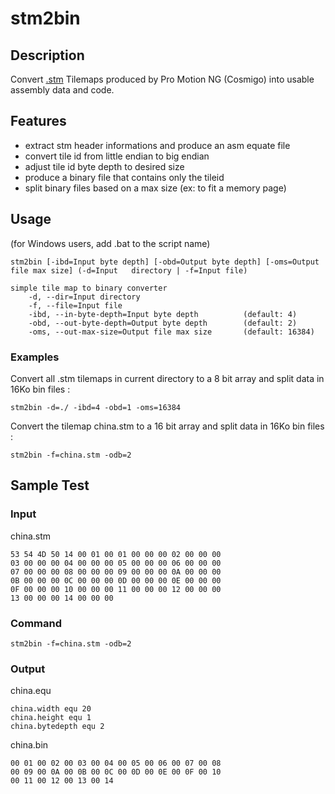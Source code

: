 # stm2bin
## Description
Convert [.stm][file-format-stm] Tilemaps produced by Pro Motion NG (Cosmigo) into usable assembly data and code.
## Features
* extract stm header informations and produce an asm equate file
* convert tile id from little endian to big endian
* adjust tile id byte depth to desired size
* produce a binary file that contains only the tileid
* split binary files based on a max size (ex: to fit a memory page)

## Usage

(for Windows users, add .bat to the script name)

    stm2bin [-ibd=Input byte depth] [-obd=Output byte depth] [-oms=Output file max size] (-d=Input   directory | -f=Input file)

    simple tile map to binary converter
        -d, --dir=Input directory
        -f, --file=Input file
        -ibd, --in-byte-depth=Input byte depth          (default: 4)
        -obd, --out-byte-depth=Output byte depth        (default: 2)
        -oms, --out-max-size=Output file max size       (default: 16384)


### Examples

Convert all .stm tilemaps in current directory to a 8 bit array and split data in 16Ko bin files :

    stm2bin -d=./ -ibd=4 -obd=1 -oms=16384

Convert the tilemap china.stm to a 16 bit array and split data in 16Ko bin files :

    stm2bin -f=china.stm -odb=2

## Sample Test
### Input
china.stm

    53 54 4D 50 14 00 01 00 01 00 00 00 02 00 00 00
    03 00 00 00 04 00 00 00 05 00 00 00 06 00 00 00
    07 00 00 00 08 00 00 00 09 00 00 00 0A 00 00 00
    0B 00 00 00 0C 00 00 00 0D 00 00 00 0E 00 00 00
    0F 00 00 00 10 00 00 00 11 00 00 00 12 00 00 00
    13 00 00 00 14 00 00 00

### Command

    stm2bin -f=china.stm -odb=2

### Output
china.equ

    china.width equ 20
    china.height equ 1
    china.bytedepth equ 2

china.bin

    00 01 00 02 00 03 00 04 00 05 00 06 00 07 00 08
    00 09 00 0A 00 0B 00 0C 00 0D 00 0E 00 0F 00 10
    00 11 00 12 00 13 00 14

[file-format-stm]: ../../../../doc/file-format-stm.md